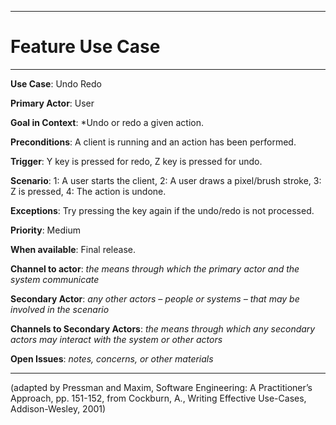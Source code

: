 <hr>

# Feature Use Case

<hr>

**Use Case**: Undo Redo

**Primary Actor**: User

**Goal in Context**: *Undo or redo a given action.

**Preconditions**: A client is running and an action has been performed.

**Trigger**: Y key is pressed for redo, Z key is pressed for undo.
  
**Scenario**: 1: A user starts the client, 2: A user draws a pixel/brush stroke, 3: Z is pressed, 4: The action is undone.
 
**Exceptions**: Try pressing the key again if the undo/redo is not processed.

**Priority**: Medium

**When available**: Final release.

**Channel to actor**: *the means through which the primary actor and the system communicate*

**Secondary Actor**: *any other actors – people or systems – that may be involved in the scenario*

**Channels to Secondary Actors**: *the means through which any secondary actors may interact with the system or other actors*

**Open Issues**: *notes, concerns, or other materials*

<hr>



(adapted by Pressman and Maxim, Software Engineering: A Practitioner’s Approach, pp. 151-152, from Cockburn,
A., Writing Effective Use-Cases, Addison-Wesley, 2001)
